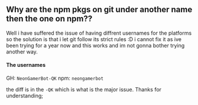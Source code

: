 ## Why are the npm pkgs on git under another name then the one on npm??
Well i have suffered the issue of having diffrent usernames for the platforms so the solution is that i let git follow its strict rules :D
i cannot fix it as ive been trying for a year now and this works and im not gonna bother trying another way.
#### The usernames
GH: `NeonGamerBot-QK`
npm: `neongamerbot`

the diff is in the `-QK` which is what is the major issue.
Thanks for understanding;
